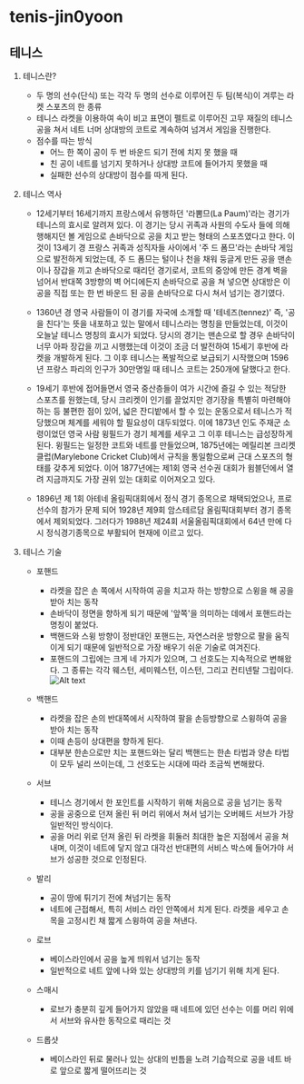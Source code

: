 # tenis-jin0yoon

## 테니스
1. 테니스란?
	- 두 명의 선수(단식) 또는 각각 두 명의 선수로 이루어진 두 팀(복식)이 겨루는 라켓 스포츠의 한 종류
	- 테니스 라켓을 이용하여 속이 비고 표면이 펠트로 이루어진 고무 재질의 테니스공을 쳐서 네트 너머 상대방의 코트로 계속하여 넘겨서 게임을 진행한다.
	-  점수를 따는 방식
		- 어느 한 쪽이 공이 두 번 바운드 되기 전에 치지 못 했을 때
		- 친 공이 네트를 넘기지 못하거나 상대방 코트에 들어가지 못했을 때 
		- 실패한 선수의 상대방이 점수를 따게 된다.
		
2. 테니스 역사
	- 12세기부터 16세기까지 프랑스에서 유행하던 '라뽐므(La Paum)'라는 경기가 테니스의 효시로 알려져 있다. 이 경기는 당시 귀족과 사원의 수도사 들에 의해 행해지던 볼 게임으로 손바닥으로 공을 치고 받는 형태의 스포츠였다고 한다. 이것이 13세기 경 프랑스 귀족과 성직자들 사이에서 '주 드 폼므'라는 손바닥 게임으로 발전하게 되었는데, 주 드 폼므는 털이나 천을 채워 둥글게 만든 공을 맨손이나 장갑을 끼고 손바닥으로 때리던 경기로서, 코트의 중앙에 만든 경계 벽을 넘어서 반대쪽 3방향의 벽 어디에든지 손바닥으로 공을 쳐 넣으면 상대방은 이 공을 직접 또는 한 번 바운드 된 공을 손바닥으로 다시 쳐서 넘기는 경기였다.
	
	- 1360년 경 영국 사람들이 이 경기를 자국에 소개할 때 '테네즈(tennez)' 즉, '공을 친다'는 뜻을 내포하고 있는 말에서 테니스라는 명칭을 만들었는데, 이것이 오늘날 테니스 명칭의 효시가 되었다. 당시의 경기는 맨손으로 할 경우 손바닥이 너무 아파 장갑을 끼고 시행했는데 이것이 조금 더 발전하여 15세기 후반에 라켓을 개발하게 된다. 그 이후 테니스는 폭발적으로 보급되기 시작했으며 1596년 프랑스 파리의 인구가 30만명일 때 테니스 코트는 250개에 달했다고 한다.
	
	- 19세기 후반에 접어들면서 영국 중산층들이 여가 시간에 즐길 수 있는 적당한 스포츠를 원했는데, 당시 크리켓이 인기를 끌었지만 경기장을 특별히 마련해야 하는 등 불편한 점이 있어, 넓은 잔디밭에서 할 수 있는 운동으로서 테니스가 적당했으며 체계를 세워야 할 필요성이 대두되었다. 이에 1873년 인도 주재군 소령이었던 영국 사람 윙필드가 경기 체계를 세우고 그 이후 테니스는 급성장하게 된다. 윙필드는 일정한 코트와 네트를 만들었으며, 1875년에는 메릴리본 크리켓 클럽(Marylebone Cricket Club)에서 규칙을 통일함으로써 근대 스포츠의 형태를 갖추게 되었다. 이어 1877년에는 제1회 영국 선수권 대회가 윔블던에서 열려 지금까지도 가장 권위 있는 대회로 이어져오고 있다.

	- 1896년 제 1회 아테네 올림픽대회에서 정식 경기 종목으로 채택되었으나, 프로 선수의 참가가 문제 되어 1928년 제9회 암스테르담 올림픽대회부터 경기 종목에서 제외되었다. 그러다가 1988년 제24회 서울올림픽대회에서 64년 만에 다시 정식경기종목으로 부활되어 현재에 이르고 있다.
	
3. 테니스 기술
	- 포핸드
		- 라켓을 잡은 손 쪽에서 시작하여 공을 치고자 하는 방향으로 스윙을 해 공을 받아 치는 동작
		- 손바닥이 정면을 향하게 되기 때문에 '앞쪽'을 의미하는 데에서 포핸드라는 명칭이 붙었다.
		- 백핸드와 스윙 방향이 정반대인 포핸드는, 자연스러운 방향으로 팔을 움직이게 되기 때문에 일반적으로 가장 배우기 쉬운 기술로 여겨진다.
		- 포핸드의 그립에는 크게 네 가지가 있으며, 그 선호도는 지속적으로 변해왔다. 그 종류는 각각 웨스턴, 세미웨스턴, 이스턴, 그리고 컨티넨탈 그립이다.
		![Alt text](https://www.google.com/imgres?imgurl=http%3A%2F%2Fdicimg.naver.com%2F100%2Fsub%2F791443_0.gif&imgrefurl=https%3A%2F%2Fm.cafe.daum.net%2Fwindcjk77%2Fnu41%2F64&tbnid=XNDIftJmnhfZ3M&vet=12ahUKEwjuw7eHz-jrAhUCSZQKHQwRDO8QMygKegUIARC6AQ..i&docid=1j1xR51ioumZ8M&w=500&h=272&q=%ED%85%8C%EB%8B%88%EC%8A%A4%20%ED%8F%AC%ED%95%B8%EB%93%9C&ved=2ahUKEwjuw7eHz-jrAhUCSZQKHQwRDO8QMygKegUIARC6AQ)
		
	- 백핸드
		- 라켓을 잡은 손의 반대쪽에서 시작하여 팔을 손등방향으로 스윙하여 공을 받아 치는 동작
		- 이때 손등이 상대편을 향하게 된다.
		- 대부분 한손으로만 치는 포핸드와는 달리 백핸드는 한손 타법과 양손 타법이 모두 널리 쓰이는데, 그 선호도는 시대에 따라 조금씩 변해왔다.
		
	- 서브
		- 테니스 경기에서 한 포인트를 시작하기 위해 처음으로 공을 넘기는 동작
		- 공을 공중으로 던져 올린 뒤 머리 위에서 쳐서 넘기는 오버헤드 서브가 가장 일반적인 방식이다.
		- 공을 머리 위로 던져 올린 뒤 라켓을 휘둘러 최대한 높은 지점에서 공을 쳐내며, 이것이 네트에 닿지 않고 대각선 반대편의 서비스 박스에 들어가야 서브가 성공한 것으로 인정된다.
		
	- 발리
		- 공이 땅에 튀기기 전에 쳐넘기는 동작
		- 네트에 근접해서, 특히 서비스 라인 안쪽에서 치게 된다. 라켓을 세우고 손목을 고정시킨 채 짧게 스윙하여 공을 쳐낸다.
		
	- 로브
		- 베이스라인에서 공을 높게 띄워서 넘기는 동작
		- 일반적으로 네트 앞에 나와 있는 상대방의 키를 넘기기 위해 치게 된다.
		
	- 스매시
		- 로브가 충분히 깊게 들어가지 않았을 때 네트에 있던 선수는 이를 머리 위에서 서브와 유사한 동작으로 때리는 것
		
	- 드롭샷
		- 베이스라인 뒤로 물러나 있는 상대의 빈틈을 노려 기습적으로 공을 네트 바로 앞으로 짧게 떨어뜨리는 것